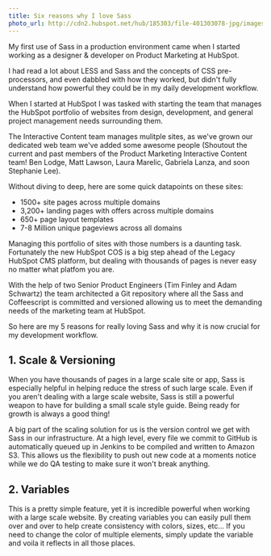 ```yaml
---
title: Six reasons why I love Sass
photo_url: http://cdn2.hubspot.net/hub/185303/file-401303078-jpg/images/marquee/sass.jpg
---
```

My first use of Sass in a production environment came when I started working as a designer & developer on Product Marketing at HubSpot.

I had read a lot about LESS and Sass and the concepts of CSS pre-processors, and even dabbled with how they worked, but didn't fully understand how powerful they could be in my daily development workflow.

When I started at HubSpot I was tasked with starting the team that manages the HubSpot portfolio of websites from design, development, and general project management needs surrounding them.

The Interactive Content team manages mulitple sites, as we've grown our dedicated web team we've added some awesome people (Shoutout the current and past members of the Product Marketing Interactive Content team! Ben Lodge, Matt Lawson, Laura Marelic, Gabriela Lanza, and soon Stephanie Lee).

Without diving to deep, here are some quick datapoints on these sites:

- 1500+ site pages across multiple domains
- 3,200+ landing pages with offers across multiple domains
- 650+ page layout templates
- 7-8 Million unique pageviews across all domains

Managing this portfolio of sites with those numbers is a daunting task. Fortunately the new HubSpot COS is a big step ahead of the Legacy HubSpot CMS platform, but dealing with thousands of pages is never easy no matter what platfom you are.

With the help of two Senior Product Engineers (Tim Finley and Adam Schwartz) the team architected a Git repository where all the Sass and Coffeescript is committed and versioned allowing us to meet the demanding needs of the marketing team at HubSpot.

So here are my 5 reasons for really loving Sass and why it is now crucial for my development workflow.

## 1. Scale & Versioning

When you have thousands of pages in a large scale site or app, Sass is especially helpful in helping reduce the stress of such large scale. Even if you aren't dealing with a large scale website, Sass is still a powerful weapon to have for building a small scale style guide. Being ready for growth is always a good thing!

A big part of the scaling solution for us is the version control we get with Sass in our infrastructure. At a high level, every file we commit to GitHub is automatically queued up in Jenkins to be compiled and written to Amazon S3. This allows us the flexibility to push out new code at a moments notice while we do QA testing to make sure it won't break anything.

## 2. Variables

This is a pretty simple feature, yet it is incredible powerful when working with a large scale website. By creating variables you can easily pull them over and over to help create consistency with colors, sizes, etc... If you need to change the color of multiple elements, simply update the variable and voila it reflects in all those places.

